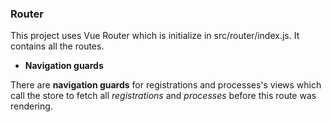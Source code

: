 ### Router

This project uses Vue Router which is initialize in src/router/index.js. It contains all the routes.

- **Navigation guards**

There are **navigation guards** for registrations and processes's views which call the store to fetch all *registrations* and *processes* before this route was rendering. 